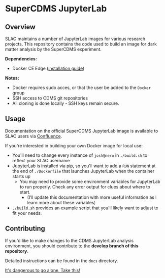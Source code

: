 # SuperCDMS JupyterLab

## Overview

SLAC maintains a number of JupyterLab images for various research projects.
This repository contains the code used to build an image for dark matter analysis by the SuperCDMS experiment.

**Dependencies:** 
- Docker CE Edge ([installation guide](https://docs.docker.com/install/linux/docker-ce/ubuntu/))

**Notes:**  
- Docker requires sudo acces, or that the user be added to the `Docker` group 
- SSH access to CDMS git repositories
- All cloning is done locally - SSH keys remain secure. 

## Usage

Documentation on the official SuperCDMS JupyterLab image is available to SLAC users via [Confluence](https://confluence.slac.stanford.edu/display/CDMS/How+to+get+started+with+analysis).

If you're interested in building your own Docker image for local use: 

- You'll need to change every instance of `josh@nero` in `./build.sh` to reflect your SLAC username
- JupyterLab is installed via pip, so you'll want to add a `RUN` statement at the end of `./Dockerfile` that launches JupyterLab when the container starts up
	- You may need to provide some environment variables for JupyterLab to run properly. Check any error output for clues about where to start. 
		- (I'll update this documentation with more useful information as I learn more about these variables)
- `./build.sh` provides an example script that you'll likely want to adjust to fit your needs.

## Contributing

If you'd like to make changes to the CDMS JupyterLab analysis environment, you should contribute to the **develop branch of this repository**.

Detailed instructions can be found in the `docs` directory. 

[It's dangerous to go alone. Take this!](docs/main.md)